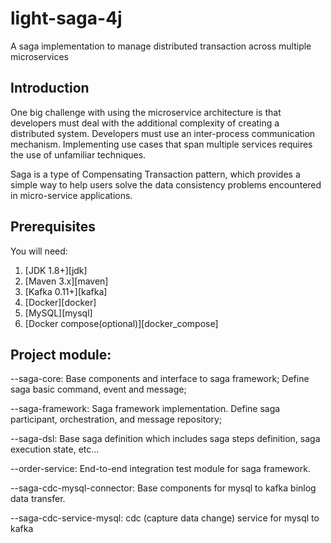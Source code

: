 # light-saga-4j

A saga implementation to manage distributed transaction across multiple microservices

## Introduction

One big challenge with using the microservice architecture is that developers must deal with the additional complexity of creating a distributed system.
Developers must use an inter-process communication mechanism. Implementing use cases that span multiple services requires the use of unfamiliar techniques.

Saga is a type of Compensating Transaction pattern, which provides a simple way to help users solve the data consistency problems encountered in micro-service applications.




## Prerequisites

You will need:

1. [JDK 1.8+][jdk]
2. [Maven 3.x][maven]
3. [Kafka 0.11+][kafka]
4. [Docker][docker]
5. [MySQL][mysql]
6. [Docker compose(optional)][docker_compose]

## Project module:

--saga-core: Base components and interface to saga framework; Define saga basic command, event and message;

--saga-framework: Saga framework implementation. Define saga participant, orchestration, and message repository;

--saga-dsl: Base saga definition which includes saga steps definition, saga execution state, etc...

--order-service: End-to-end integration test module for saga framework.

--saga-cdc-mysql-connector: Base components for mysql to kafka binlog data transfer.

--saga-cdc-service-mysql: cdc (capture data change) service for mysql to kafka

